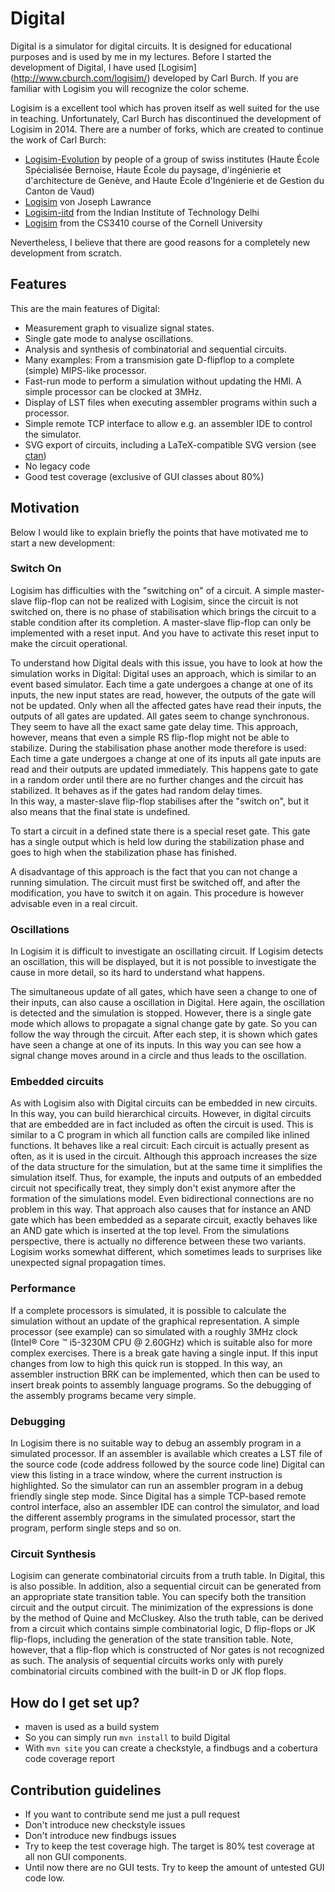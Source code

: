 # Digital #

Digital is a simulator for digital circuits. It is designed for educational purposes and
is used by me in my lectures.
Before I started the development of Digital, I have
used [Logisim] (http://www.cburch.com/logisim/) developed by Carl Burch. 
If you are familiar with Logisim you will recognize the color scheme.

Logisim is a excellent tool which has proven itself as well suited for the use in teaching. 
Unfortunately, Carl Burch has discontinued the development of Logisim in 2014.
There are a number of forks, which are created to continue the work of Carl Burch:

- [Logisim-Evolution](https://github.com/reds-heig/logisim-evolution) by people of a group of swiss institutes (Haute École Spécialisée Bernoise, Haute École du paysage, d'ingénierie et d'architecture de Genève, and Haute École d'Ingénierie et de Gestion du Canton de Vaud)
- [Logisim](https://github.com/lawrancej/logisim) von Joseph Lawrance
- [Logisim-iitd](https://code.google.com/archive/p/logisim-iitd/) from the Indian Institute of Technology Delhi
- [Logisim](http://www.cs.cornell.edu/courses/cs3410/2015sp/) from the CS3410 course of the Cornell University

Nevertheless, I believe that there are good reasons for a completely new development from scratch.

## Features ##

This are the main features of Digital:

- Measurement graph to visualize signal states.
- Single gate mode to analyse oscillations.
- Analysis and synthesis of combinatorial and sequential circuits.
- Many examples: From a transmision gate D-flipflop to a complete (simple) MIPS-like processor.
- Fast-run mode to perform a simulation without updating the HMI.
  A simple processor can be clocked at 3MHz.
- Display of LST files when executing assembler programs within such a processor.
- Simple remote TCP interface to allow e.g. an assembler IDE to control the simulator.
- SVG export of circuits, including a LaTeX-compatible SVG version (see [ctan](https://www.ctan.org/tex-archive/info/svg-inkscape))
- No legacy code
- Good test coverage (exclusive of GUI classes about 80%)

## Motivation ##

Below I would like to explain briefly the points that have motivated me to start a new development:

### Switch On ###

Logisim has difficulties with the "switching on" of a circuit. A simple master-slave flip-flop
can not be realized with Logisim, since the circuit is not switched on, there is no
phase of stabilisation which brings the circuit to a stable condition after its completion.
A master-slave flip-flop can only be implemented with a reset input. And you have to activate this 
reset input to make the circuit operational.

To understand how Digital deals with this issue, you have to look at how the simulation works in Digital:
Digital uses an approach, which is similar to an event based simulator. Each time a
gate undergoes a change at one of its inputs, the new input states are read, however,
the outputs of the gate will not be updated. Only when all the affected gates have read their inputs, 
the outputs of all gates are updated. All gates seem to change synchronous. 
They seem to have all the exact same gate delay time.
This approach, however, means that even a simple RS flip-flop might not be able to stabilize.
During the stabilisation phase another mode therefore is used: Each time a
gate undergoes a change at one of its inputs all gate inputs are read and their outputs are updated
immediately. This happens gate to gate in a random order until there are no further changes and the 
circuit has stabilized. It behaves as if the gates had random delay times.  
In this way, a master-slave flip-flop stabilises after the "switch on", but it also means that the final 
state is undefined.
 
To start a circuit in a defined state there is a special reset gate.
This gate has a single output which is held low during the stabilization phase and goes to 
high when the stabilization phase has finished.

A disadvantage of this approach is the fact that you can not change a running simulation. The circuit must 
first be switched off, and after the modification, you have to switch it on again. This procedure is
however advisable even in a real circuit.

### Oscillations ###

In Logisim it is difficult to investigate an oscillating circuit. If Logisim detects an oscillation,
this will be displayed, but it is not possible to investigate the cause in more detail, so its hard to
understand what happens.

The simultaneous update of all gates, which have seen a change to one of their inputs, can also cause
a oscillation in Digital. Here again, the oscillation is detected and the simulation is stopped.
However, there is a single gate mode which allows to propagate a signal change gate by gate. So you can
follow the way through the circuit. After each step, it is shown which gates have seen a change at one 
of its inputs.
In this way you can see how a signal change moves around in a circle and thus leads to the oscillation.

### Embedded circuits ###

As with Logisim also with Digital circuits can be embedded in new circuits. In this way,
you can build hierarchical circuits. However, in digital circuits that are embedded are in fact included as often
the circuit is used. This is similar to a C program in which all
function calls are compiled like inlined functions. It behaves like a real circuit: Each circuit is actually
present as often, as it is used in the circuit. Although this approach increases the size of the data structure for the simulation,
but at the same time it simplifies the simulation itself. Thus, for example, the inputs and outputs of an 
embedded circuit not specifically treat, they simply don't exist anymore after the formation of the simulations model. 
Even bidirectional connections are no problem in this way.
That approach also causes that for instance an AND gate which has been embedded as a separate circuit, exactly
behaves like an AND gate which is inserted at the top level. 
From the simulations perspective, there is actually no difference between these two variants.
Logisim works somewhat different, which sometimes leads to surprises like unexpected signal propagation times.
 
### Performance ###

If a complete processors is simulated, it is possible to calculate the simulation without an update of the 
graphical representation.
A simple processor (see example) can so simulated with a roughly 3MHz clock (Intel® Core ™ i5-3230M CPU @ 2.60GHz) 
which is suitable also for more complex exercises.
There is a break gate having a single input. If this input changes from low to high this quick run is stopped. 
In this way, an assembler instruction BRK can be implemented, which then can be used to insert break points
to assembly language programs. So the debugging of the assembly programs became very simple.

### Debugging ###

In Logisim there is no suitable way to debug an assembly program in a simulated processor.
If an assembler is available which creates a LST file of the source code (code address followed by the source code line)
Digital can view this listing in a trace window, where the current instruction is highlighted.
So the simulator can run an assembler program in a debug friendly single step mode.
Since Digital has a simple TCP-based remote control interface, also an assembler IDE can control the simulator, 
and load the different assembly programs in the simulated processor, start the program, perform single steps 
and so on.

### Circuit Synthesis ###

Logisim can generate combinatorial circuits from a truth table. In Digital, this is also possible.
In addition, also a sequential circuit can be generated from an appropriate state transition table. 
You can specify both the transition circuit and the output circuit. The minimization of the expressions is done
by the method of Quine and McCluskey. 
Also the truth table, can be derived from a circuit which contains simple combinatorial logic, 
D flip-flops or JK flip-flops, including the generation of the state transition table. 
Note, however, that a flip-flop which is constructed of Nor gates is not recognized as such.
The analysis of sequential circuits works only with purely combinatorial
circuits combined with the built-in D or JK flop flops.

## How do I get set up? ##

* maven is used as a build system
* So you can simply run `mvn install` to build Digital 
* With `mvn site` you can create a checkstyle, a findbugs and a cobertura code coverage report

## Contribution guidelines ##

* If you want to contribute send me just a pull request
* Don't introduce new checkstyle issues
* Don't introduce new findbugs issues
* Try to keep the test coverage high. The target is 80% test coverage at all non GUI components.
* Until now there are no GUI tests. Try to keep the amount of untested GUI code low. 
